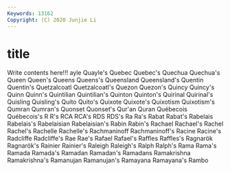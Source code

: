 ```yaml
---
Keywords: 13162
Copyright: (C) 2020 Junjie Li
---
```


# title

Write contents here!!!
ayle 
Quayle's 
Quebec 
Quebec's 
Quechua
Quechua's 
Queen 
Queen's 
Queens 
Queens's 
Queensland 
Queensland's 
Quentin 
Quentin's 
Quetzalcoatl
Quetzalcoatl's 
Quezon 
Quezon's 
Quincy 
Quincy's 
Quinn 
Quinn's 
Quintilian 
Quintilian's 
Quinton
Quinton's 
Quirinal 
Quirinal's 
Quisling 
Quisling's 
Quito 
Quito's 
Quixote 
Quixote's 
Quixotism
Quixotism's 
Qumran 
Qumran's 
Quonset 
Quonset's 
Qur'an 
Quran 
Québecois 
Québecois's 
R
R's 
RCA 
RCA's 
RDS 
RDS's 
Ra 
Ra's 
Rabat 
Rabat's 
Rabelais
Rabelais's 
Rabelaisian 
Rabelaisian's 
Rabin 
Rabin's 
Rachael 
Rachael's 
Rachel 
Rachel's 
Rachelle
Rachelle's 
Rachmaninoff 
Rachmaninoff's 
Racine 
Racine's 
Radcliffe 
Radcliffe's 
Rae 
Rae's 
Rafael
Rafael's 
Raffles 
Raffles's 
Ragnarök 
Ragnarök's 
Rainier 
Rainier's 
Raleigh 
Raleigh's 
Ralph
Ralph's 
Rama 
Rama's 
Ramada 
Ramada's 
Ramadan 
Ramadan's 
Ramadans 
Ramakrishna 
Ramakrishna's
Ramanujan 
Ramanujan's 
Ramayana 
Ramayana's 
Rambo 

